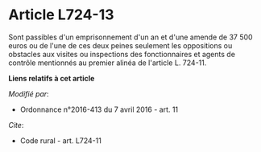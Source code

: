 # Article L724-13

Sont passibles d'un emprisonnement d'un an et d'une amende de  37 500 euros ou de l'une de ces deux peines seulement les
oppositions ou obstacles aux visites ou inspections des fonctionnaires et agents de contrôle mentionnés au premier alinéa de
l'article L. 724-11.

**Liens relatifs à cet article**

_Modifié par_:

  - Ordonnance n°2016-413 du 7 avril 2016 - art. 11

_Cite_:

  - Code rural - art. L724-11

